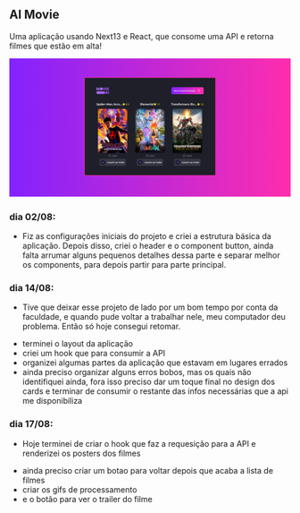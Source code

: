 ## AI Movie

Uma aplicação usando Next13 e React, que consome uma API e retorna filmes que estão em alta!

![foto mais recente](/public/assets/readmeimg.png)

### dia 02/08:
* Fiz as configurações iniciais do projeto e criei a estrutura básica da aplicação. Depois disso, criei o header e o component button, ainda falta arrumar alguns pequenos detalhes dessa parte e separar melhor os components, para depois partir para parte principal.

### dia 14/08:
* Tive que deixar esse projeto de lado por um bom tempo por conta da faculdade, e quando pude voltar a trabalhar nele, meu computador deu problema. Então só hoje consegui retomar. 
- terminei o layout da aplicação
- criei um hook que para consumir a API
- organizei algumas partes da aplicação que estavam em lugares errados 
- ainda preciso organizar alguns erros bobos, mas os quais não identifiquei ainda, fora isso preciso dar um toque final no design dos cards e terminar de consumir o restante das infos necessárias que a api me disponibiliza

### dia 17/08:
* Hoje terminei de criar o hook que faz a requesição para a API e renderizei os posters dos filmes
- ainda preciso criar um botao para voltar depois que acaba a lista de filmes
- criar os gifs de processamento
- e o botão para ver o trailer do filme